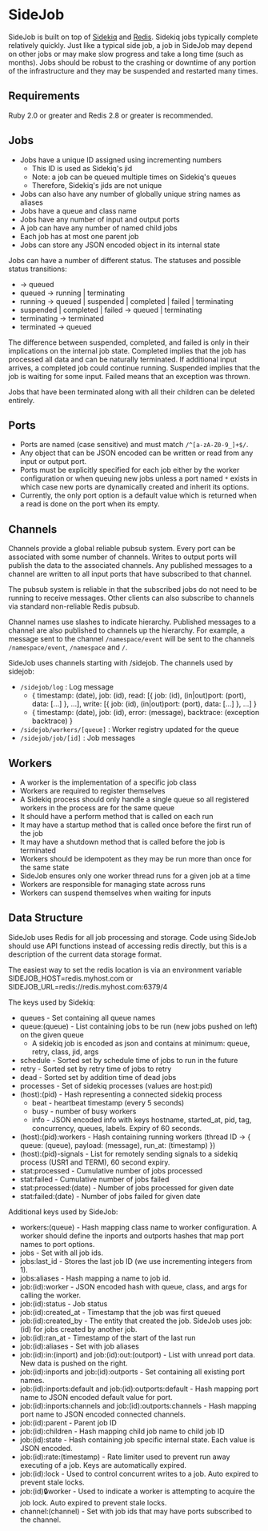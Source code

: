 SideJob
=======

SideJob is built on top of [Sidekiq](https://github.com/mperham/sidekiq) and [Redis](http://redis.io/). Sidekiq jobs typically
complete relatively quickly. Just like a typical side job, a job in SideJob may depend on other jobs or may make slow progress
and take a long time (such as months). Jobs should be robust to the crashing or downtime of any portion of the infrastructure
and they may be suspended and restarted many times.

Requirements
------------

Ruby 2.0 or greater and Redis 2.8 or greater is recommended.

Jobs
----

* Jobs have a unique ID assigned using incrementing numbers
    * This ID is used as Sidekiq's jid
    * Note: a job can be queued multiple times on Sidekiq's queues
    * Therefore, Sidekiq's jids are not unique
* Jobs can also have any number of globally unique string names as aliases
* Jobs have a queue and class name
* Jobs have any number of input and output ports
* A job can have any number of named child jobs
* Each job has at most one parent job
* Jobs can store any JSON encoded object in its internal state

Jobs can have a number of different status. The statuses and possible status transitions:

* -> queued
* queued -> running | terminating
* running -> queued | suspended | completed | failed | terminating
* suspended | completed | failed -> queued | terminating
* terminating -> terminated
* terminated -> queued

The difference between suspended, completed, and failed is only in their implications on the internal job state. Completed
implies that the job has processed all data and can be naturally terminated. If additional input arrives, a completed job
could continue running. Suspended implies that the job is waiting for some input. Failed means that an exception was thrown.

Jobs that have been terminated along with all their children can be deleted entirely.

Ports
-----

* Ports are named (case sensitive) and must match `/^[a-zA-Z0-9_]+$/`.
* Any object that can be JSON encoded can be written or read from any input or output port.
* Ports must be explicitly specified for each job either by the worker configuration or when queuing new jobs unless
  a port named `*` exists in which case new ports are dynamically created and inherit its options.
* Currently, the only port option is a default value which is returned when a read is done on the port when its empty.

Channels
--------

Channels provide a global reliable pubsub system. Every port can be associated with some number of channels.
Writes to output ports will publish the data to the associated channels. Any published messages to a channel
are written to all input ports that have subscribed to that channel.

The pubsub system is reliable in that the subscribed jobs do not need to be running to receive messages.
Other clients can also subscribe to channels via standard non-reliable Redis pubsub.

Channel names use slashes to indicate hierarchy. Published messages to a channel are also published to channels
up the hierarchy. For example, a message sent to the channel `/namespace/event` will be sent to the channels
`/namespace/event`, `/namespace` and `/`.

SideJob uses channels starting with /sidejob. The channels used by sidejob:

* `/sidejob/log` : Log message
    * { timestamp: (date), job: (id), read: [{ job: (id), (in|out)port: (port), data: [...] }, ...], write: [{ job: (id), (in|out)port: (port), data: [...] }, ...] }
    * { timestamp: (date), job: (id), error: (message), backtrace: (exception backtrace) }
* `/sidejob/workers/[queue]` : Worker registry updated for the queue
* `/sidejob/job/[id]` : Job messages

Workers
-------

* A worker is the implementation of a specific job class
* Workers are required to register themselves
* A Sidekiq process should only handle a single queue so all registered workers in the process are for the same queue
* It should have a perform method that is called on each run
* It may have a startup method that is called once before the first run of the job
* It may have a shutdown method that is called before the job is terminated
* Workers should be idempotent as they may be run more than once for the same state
* SideJob ensures only one worker thread runs for a given job at a time
* Workers are responsible for managing state across runs
* Workers can suspend themselves when waiting for inputs

Data Structure
--------------

SideJob uses Redis for all job processing and storage. Code using SideJob should use API functions instead of accessing
redis directly, but this is a description of the current data storage format.

The easiest way to set the redis location is via an environment variable SIDEJOB_HOST=redis.myhost.com or
SIDEJOB_URL=redis://redis.myhost.com:6379/4

The keys used by Sidekiq:

* queues - Set containing all queue names
* queue:(queue) - List containing jobs to be run (new jobs pushed on left) on the given queue
    * A sidekiq job is encoded as json and contains at minimum: queue, retry, class, jid, args
* schedule - Sorted set by schedule time of jobs to run in the future
* retry - Sorted set by retry time of jobs to retry
* dead - Sorted set by addition time of dead jobs
* processes - Set of sidekiq processes (values are host:pid)
* (host):(pid) - Hash representing a connected sidekiq process
    * beat - heartbeat timestamp (every 5 seconds)
    * busy - number of busy workers
    * info - JSON encoded info with keys hostname, started_at, pid, tag, concurrency, queues, labels. Expiry of 60 seconds.
* (host):(pid):workers - Hash containing running workers (thread ID -> { queue: (queue), payload: (message), run_at: (timestamp) })
* (host):(pid)-signals - List for remotely sending signals to a sidekiq process (USR1 and TERM), 60 second expiry.
* stat:processed - Cumulative number of jobs processed
* stat:failed - Cumulative number of jobs failed
* stat:processed:(date) - Number of jobs processed for given date
* stat:failed:(date) - Number of jobs failed for given date

Additional keys used by SideJob:

* workers:(queue) - Hash mapping class name to worker configuration. A worker should define
  the inports and outports hashes that map port names to port options.
* jobs - Set with all job ids.
* jobs:last_id - Stores the last job ID (we use incrementing integers from 1).
* jobs:aliases - Hash mapping a name to job id.
* job:(id):worker - JSON encoded hash with queue, class, and args for calling the worker.
* job:(id):status - Job status
* job:(id):created_at - Timestamp that the job was first queued
* job:(id):created_by - The entity that created the job. SideJob uses job:(id) for jobs created by another job.
* job:(id):ran_at - Timestamp of the start of the last run
* job:(id):aliases - Set with job aliases
* job:(id):in:(inport) and job:(id):out:(outport) - List with unread port data. New data is pushed on the right.
* job:(id):inports and job:(id):outports - Set containing all existing port names.
* job:(id):inports:default and job:(id):outports:default - Hash mapping port name to JSON encoded default value for port.
* job:(id):inports:channels and job:(id):outports:channels - Hash mapping port name to JSON encoded connected channels.
* job:(id):parent - Parent job ID
* job:(id):children - Hash mapping child job name to child job ID
* job:(id):state - Hash containing job specific internal state. Each value is JSON encoded.
* job:(id):rate:(timestamp) - Rate limiter used to prevent run away executing of a job.
    Keys are automatically expired.
* job:(id):lock - Used to control concurrent writes to a job.
    Auto expired to prevent stale locks.
* job:(id):lock:worker - Used to indicate a worker is attempting to acquire the job lock.
    Auto expired to prevent stale locks.
* channel:(channel) - Set with job ids that may have ports subscribed to the channel.
